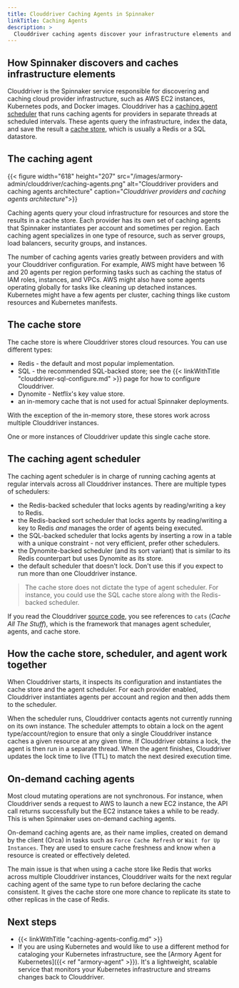 ```yaml
---
title: Clouddriver Caching Agents in Spinnaker
linkTitle: Caching Agents
description: >
  Clouddriver caching agents discover your infrastructure elements and cache the data for use by Spinnaker.
---
```


## How Spinnaker discovers and caches infrastructure elements

Clouddriver is the Spinnaker service responsible for discovering and caching cloud provider infrastructure, such as AWS EC2 instances, Kubernetes pods, and Docker images. Clouddriver has a [caching agent scheduler](#the-caching-agent-scheduler) that runs caching agents for providers in separate threads at scheduled intervals. These agents query the infrastructure, index the data, and save the result a [cache store](#the-cache-store), which is usually a Redis or a SQL datastore.

## The caching agent

{{< figure width="618" height="207" src="/images/armory-admin/clouddriver/caching-agents.png"  alt="Clouddriver providers and caching agents architecture"  caption="<i>Clouddriver providers and caching agents architecture</i>">}}

Caching agents query your cloud infrastructure for resources and store the results in a cache store. Each provider has its own set of caching agents that Spinnaker instantiates per account and sometimes per region. Each caching agent specializes in one type of resource, such as server groups, load balancers, security groups, and instances.

The number of caching agents varies greatly between providers and with your Clouddriver configuration. For example, AWS might have between 16 and 20 agents per region performing tasks such as caching the status of IAM roles, instances, and VPCs. AWS might also have some agents operating globally for tasks like cleaning up detached instances. Kubernetes might have a few agents per cluster, caching things like custom resources and Kubernetes manifests.

## The cache store

The cache store is where Clouddriver stores cloud resources. You can use different types:

- Redis - the default and most popular implementation.
- SQL - the recommended SQL-backed store; see the {{< linkWithTitle "clouddriver-sql-configure.md" >}} page for how to configure Clouddriver.
- Dynomite - Netflix's key value store.
- an in-memory cache that is not used for actual Spinnaker deployments.

With the exception of the in-memory store, these stores work across multiple Clouddriver instances.

One or more instances of Clouddriver update this single cache store.

## The caching agent scheduler

The caching agent scheduler is in charge of running caching agents at regular intervals across all Clouddriver instances. There are multiple types of schedulers:

- the Redis-backed scheduler that locks agents by reading/writing a key to Redis.
- the Redis-backed sort scheduler that locks agents by reading/writing a key to Redis *and* manages the order of agents being executed.
- the SQL-backed scheduler that locks agents by inserting a row in a table with a unique constraint - not very efficient, prefer other schedulers.
- the Dynomite-backed scheduler (and its sort variant) that is similar to its Redis counterpart but uses Dynomite as its store.
- the default scheduler that doesn't lock. Don't use this if you expect to run more than one Clouddriver instance.

> The cache store does not dictate the type of agent scheduler. For instance, you could use the SQL cache store along with the Redis-backed scheduler.

If you read the Clouddriver [source code](https://github.com/spinnaker/clouddriver), you see references to `cats` (_Cache All The Stuff_), which is the framework that manages agent scheduler, agents, and cache store.

## How the cache store, scheduler, and agent work together

When Clouddriver starts, it inspects its configuration and instantiates the cache store and the agent scheduler. For each provider enabled, Clouddriver instantiates agents per account and region and then adds them to the scheduler.

When the scheduler runs, Clouddriver contacts agents not currently running on its own instance. The scheduler attempts to obtain a lock on the agent type/account/region to ensure that only a single Clouddriver instance caches a given resource at any given time. If Clouddriver obtains a lock, the agent is then run in a separate thread. When the agent finishes, Clouddriver updates the lock time to live (TTL) to match the next desired execution time.

## On-demand caching agents

Most cloud mutating operations are not synchronous. For instance, when Clouddriver sends a request to AWS to launch a new EC2 instance, the API call returns successfully but the EC2 instance takes a while to be ready. This is when Spinnaker uses on-demand caching agents.

On-demand caching agents are, as their name implies, created on demand by the client (Orca) in tasks such as `Force Cache Refresh` or `Wait for Up Instances`. They are used to ensure cache freshness and know when a resource is created or effectively deleted.

The main issue is that when using a cache store like Redis that works across multiple Clouddriver instances, Clouddriver waits for the next regular caching agent of the same type to run before declaring the cache consistent. It gives the cache store one more chance to replicate its state to other replicas in the case of Redis.

## Next steps

* {{< linkWithTitle "caching-agents-config.md" >}}
* If you are using Kubernetes and would like to use a different method for cataloging your Kubernetes infrastructure, see the [Armory Agent for Kubernetes]({{< ref "armory-agent" >}}). It's a lightweight, scalable service that monitors your Kubernetes infrastructure and streams changes back to Clouddriver.